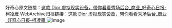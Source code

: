 好奇心原文链接：[这款 Dior 虚拟现实设备，带你看看秀场后台_商业_好奇心日报-柯凌雁 ](https://www.qdaily.com/articles/9848.html)
WebArchive归档链接：[这款 Dior 虚拟现实设备，带你看看秀场后台_商业_好奇心日报-柯凌雁 ](http://web.archive.org/web/20190623155043/https://www.qdaily.com/articles/9848.html)
![image](http://ww3.sinaimg.cn/large/007d5XDply1g3vgtwwzcrj30u02jqe6i)